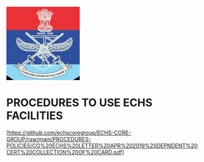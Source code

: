 ![alt text](https://github.com/echscoregroup/images/blob/main/Screenshot%202021-05-31%20092723.jpg?raw=true) 
# PROCEDURES TO USE ECHS FACILITIES

 [https://github.com/echscoregroup/ECHS-CORE-GROUP/raw/main/PROCEDURES-POLICIES/CO%20ECHS%20LETTER%20APR%202019%20DEPNDENT%20CERT%20COLLECTION%20OF%20CARD.pdf]
